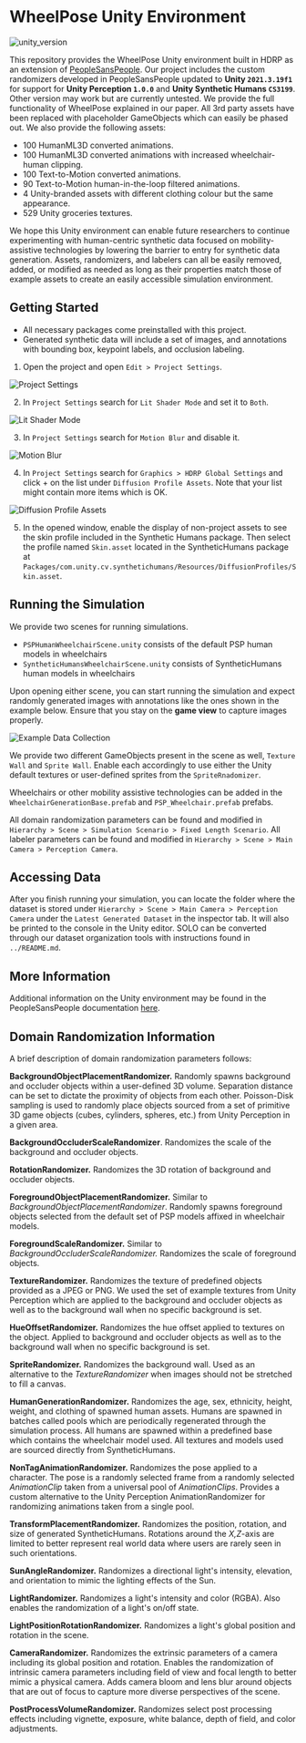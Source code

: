 # WheelPose Unity Environment

![unity_version](https://img.shields.io/badge/unity-2021.3.19f1-green)

This repository provides the WheelPose Unity environment built in HDRP as an extension of [PeopleSansPeople](https://unity-technologies.github.io/PeopleSansPeople/). Our project includes the custom randomizers developed in PeopleSansPeople updated to **Unity `2021.3.19f1`** for support for **Unity Perception `1.0.0`** and **Unity Synthetic Humans `CS3199`**. Other version may work but are currently untested. We provide the full functionality of WheelPose explained in our paper. All 3rd party assets have been replaced with placeholder GameObjects which can easily be phased out. We also provide the following assets:
- 100 HumanML3D converted animations.
- 100 HumanML3D converted animations with increased wheelchair-human clipping.
- 100 Text-to-Motion converted animations.
- 90 Text-to-Motion human-in-the-loop filtered animations.
- 4 Unity-branded assets with different clothing colour but the same appearance.
- 529 Unity groceries textures.

We hope this Unity environment can enable future researchers to continue experimenting with human-centric synthetic data focused on mobility-assistive technologies by lowering the barrier to entry for synthetic data generation. Assets, randomizers, and labelers can all be easily removed, added, or modified as needed as long as their properties match those of example assets to create an easily accessible simulation environment.

## Getting Started
- All necessary packages come preinstalled with this project.
- Generated synthetic data will include a set of images, and annotations with bounding box, keypoint labels, and occlusion labeling.

1. Open the project and open `Edit > Project Settings`.

![Project Settings](./docs/Project_Settings.png)

2. In `Project Settings` search for `Lit Shader Mode` and set it to `Both`.

![Lit Shader Mode](./docs/Project_Settings_Lit_Shader_Mode.png)

3. In `Project Settings` search for `Motion Blur` and disable it.

![Motion Blur](./docs/Project_Settings_Motion_Blur.png)

4. In `Project Settings` search for `Graphics > HDRP Global Settings` and click + on the list under `Diffusion Profile Assets`. Note that your list might contain more items which is OK.

![Diffusion Profile Assets](./docs/skin-profile.png)

5. In the opened window, enable the display of non-project assets to see the skin profile included in the Synthetic Humans package. Then select the profile named `Skin.asset` located in the SyntheticHumans package at `Packages/com.unity.cv.synthetichumans/Resources/DiffusionProfiles/Skin.asset`.

## Running the Simulation
We provide two scenes for running simulations.
- `PSPHumanWheelchairScene.unity` consists of the default PSP human models in wheelchairs
- `SyntheticHumansWheelchairScene.unity` consists of SyntheticHumans human models in wheelchairs

Upon opening either scene, you can start running the simulation and expect randomly generated images with annotations like the ones shown in the example below. Ensure that you stay on the **game view** to capture images properly.

![Example Data Collection](./docs/example_data_collection.png)

We provide two different GameObjects present in the scene as well, `Texture Wall` and `Sprite Wall`. Enable each accordingly to use either the Unity default textures or user-defined sprites from the `SpriteRnadomizer`.

Wheelchairs or other mobility assistive technologies can be added in the `WheelchairGenerationBase.prefab` and `PSP_Wheelchair.prefab` prefabs.

All domain randomization parameters can be found and modified in `Hierarchy > Scene > Simulation Scenario > Fixed Length Scenario`. All labeler parameters can be found and modified in `Hierarchy > Scene > Main Camera > Perception Camera`.

## Accessing Data
After you finish running your simulation, you can locate the folder where the dataset is stored under `Hierarchy > Scene > Main Camera > Perception Camera` under the `Latest Generated Dataset` in the inspector tab. It will also be printed to the console in the Unity editor. SOLO can be converted through our dataset organization tools with instructions found in `../README.md`.

## More Information
Additional information on the Unity environment may be found in the PeopleSansPeople documentation [here](https://github.com/Unity-Technologies/PeopleSansPeople/tree/main/peoplesanspeople_unity_env).

## Domain Randomization Information

A brief description of domain randomization parameters follows:

**BackgroundObjectPlacementRandomizer.** Randomly spawns background and occluder objects within a user-defined 3D volume. Separation distance can be set to dictate the proximity of objects from each other. Poisson-Disk sampling is used to randomly place objects sourced from a set of primitive 3D game objects (cubes, cylinders, spheres, etc.) from Unity Perception in a given area.

**BackgroundOccluderScaleRandomizer**. Randomizes the scale of the background and occluder objects.

**RotationRandomizer.** Randomizes the 3D rotation of background and occluder objects.

**ForegroundObjectPlacementRandomizer.** Similar to *BackgroundObjectPlacementRandomizer*. Randomly spawns foreground objects selected from the default set of PSP models affixed in wheelchair models.

**ForegroundScaleRandomizer.** Similar to *BackgroundOccluderScaleRandomizer.* Randomizes the scale of foreground objects.

**TextureRandomizer.** Randomizes the texture of predefined objects provided as a JPEG or PNG. We used the set of example textures from Unity Perception which are applied to the background and occluder objects as well as to the background wall when no specific background is set.

**HueOffsetRandomizer.** Randomizes the hue offset applied to textures on the object. Applied to background and occluder objects as well as to the background wall when no specific background is set.

**SpriteRandomizer.** Randomizes the background wall. Used as an alternative to the *TextureRandomizer* when images should not be stretched to fill a canvas.

**HumanGenerationRandomizer.** Randomizes the age, sex, ethnicity, height, weight, and clothing of spawned human assets. Humans are spawned in batches called pools which are periodically regenerated through the simulation process. All humans are spawned within a predefined base which contains the wheelchair model used. All textures and models used are sourced directly from SyntheticHumans.

**NonTagAnimationRandomizer.** Randomizes the pose applied to a character. The pose is a randomly selected frame from a randomly selected *AnimationClip* taken from a universal pool of *AnimationClips*. Provides a custom alternative to the Unity Perception AnimationRandomizer for randomizing animations taken from a single pool.

**TransformPlacementRandomizer.** Randomizes the position, rotation, and size of generated SyntheticHumans. Rotations around the *X,Z*-axis are limited to better represent real world data where users are rarely seen in such orientations.

**SunAngleRandomizer.** Randomizes a directional light's intensity, elevation, and orientation to mimic the lighting effects of the Sun.

**LightRandomizer.** Randomizes a light's intensity and color (RGBA). Also enables the randomization of a light's on/off state.

**LightPositionRotationRandomizer.** Randomizes a light's global position and rotation in the scene.

**CameraRandomizer.** Randomizes the extrinsic parameters of a camera including its global position and rotation. Enables the randomization of intrinsic camera parameters including field of view and focal length to better mimic a physical camera. Adds camera bloom and lens blur around objects that are out of focus to capture more diverse perspectives of the scene.

**PostProcessVolumeRandomizer.** Randomizes select post processing effects including vignette, exposure, white balance, depth of field, and color adjustments.
